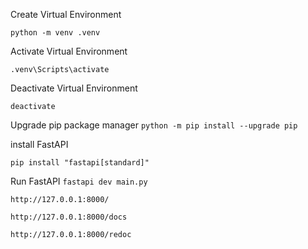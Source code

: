 
Create Virtual Environment

```python -m venv .venv```

Activate Virtual Environment

```.venv\Scripts\activate```

Deactivate Virtual Environment

```deactivate```

Upgrade pip package manager
```python -m pip install --upgrade pip```

install FastAPI

```pip install "fastapi[standard]"```

Run FastAPI
```fastapi dev main.py```



```http://127.0.0.1:8000/```

```http://127.0.0.1:8000/docs```

```http://127.0.0.1:8000/redoc```